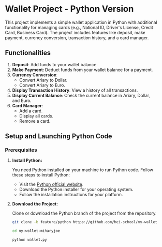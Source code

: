 # Wallet Project - Python Version

This project implements a simple wallet application in Python with additional functionality for managing cards (e.g., National ID, Driver's License, Credit Card, Business Card). The project includes features like deposit, make payment, currency conversion, transaction history, and a card manager.

## Functionalities

1. **Deposit**: Add funds to your wallet balance.
2. **Make Payment**: Deduct funds from your wallet balance for a payment.
3. **Currency Conversion**:
   - Convert Ariary to Dollar.
   - Convert Ariary to Euro.
4. **Display Transaction History**: View a history of all transactions.
5. **Display Current Balance**: Check the current balance in Ariary, Dollar, and Euro.
6. **Card Manager**:
   - Add a card.
   - Display all cards.
   - Remove a card.

## Setup and Launching Python Code

### Prerequisites

1. **Install Python:**

   You need Python installed on your machine to run Python code. Follow these steps to install Python:

   - Visit the [Python official website](https://www.python.org/).
   - Download the Python installer for your operating system.
   - Follow the installation instructions for your platform.

2. **Download the Project:**

   Clone or download the Python branch of the project from the repository.

   ```bash
   git clone -b feature/python https://github.com/hei-school/my-wallet-miharyjoe.git
   ```

   ```bash
   cd my-wallet-miharyjoe

   python wallet.py
   ```
